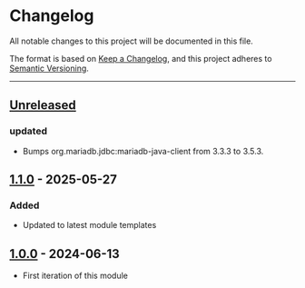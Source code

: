 # Changelog

All notable changes to this project will be documented in this file.

The format is based on [Keep a Changelog](https://keepachangelog.com/en/1.0.0/),
and this project adheres to [Semantic Versioning](https://semver.org/spec/v2.0.0.html).

* * *

## [Unreleased]

### updated

- Bumps org.mariadb.jdbc:mariadb-java-client from 3.3.3 to 3.5.3.

## [1.1.0] - 2025-05-27

### Added

- Updated to latest module templates

## [1.0.0] - 2024-06-13

- First iteration of this module

[Unreleased]: https://github.com/ortus-boxlang/bx-mariadb/compare/v1.1.0...HEAD

[1.1.0]: https://github.com/ortus-boxlang/bx-mariadb/compare/v1.0.0...v1.1.0

[1.0.0]: https://github.com/ortus-boxlang/bx-mariadb/compare/71b91f7b2dbc12e7de9fb13a4a769fce8fe4bfdd...v1.0.0
